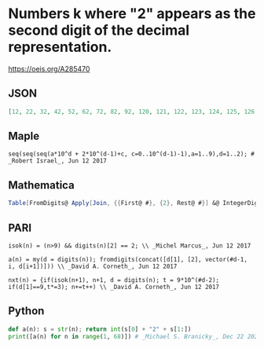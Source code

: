# Numbers k where "2" appears as the second digit of the decimal representation\.
https://oeis.org/A285470
## JSON
```JSON
[12, 22, 32, 42, 52, 62, 72, 82, 92, 120, 121, 122, 123, 124, 125, 126, 127, 128, 129, 220, 221, 222, 223, 224, 225, 226, 227, 228, 229, 320, 321, 322, 323, 324, 325, 326, 327, 328, 329, 420, 421, 422, 423, 424, 425, 426, 427, 428, 429, 520, 521, 522, 523, 524, 525, 526, 527, 528, 529, 620, 621, 622, 623, 624, 625, 626, 627]
```
## Maple
```Maple
seq(seq(seq(a*10^d + 2*10^(d-1)+c, c=0..10^(d-1)-1),a=1..9),d=1..2); # _Robert Israel_, Jun 12 2017
```
## Mathematica
```Mathematica
Table[FromDigits@ Apply[Join, {{First@ #}, {2}, Rest@ #}] &@ IntegerDigits@ n, {n, 67}] (* _Michael De Vlieger_, Jun 12 2017 *)
```
## PARI
```PARI
isok(n) = (n>9) && digits(n)[2] == 2; \\ _Michel Marcus_, Jun 12 2017
```
```PARI
a(n) = my(d = digits(n)); fromdigits(concat([d[1], [2], vector(#d-1, i, d[i+1])])) \\ _David A. Corneth_, Jun 12 2017
```
```PARI
nxt(n) = {if(isok(n+1), n+1, d = digits(n); t = 9*10^(#d-2); if(d[1]==9,t*=3); n+=t++) \\ _David A. Corneth_, Jun 12 2017
```
## Python
```Python
def a(n): s = str(n); return int(s[0] + "2" + s[1:])
print([a(n) for n in range(1, 68)]) # _Michael S. Branicky_, Dec 22 2021
```
